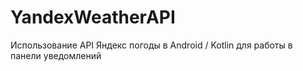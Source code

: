 # YandexWeatherAPI
Использование API Яндекс погоды в Android / Kotlin для работы в панели уведомлений
